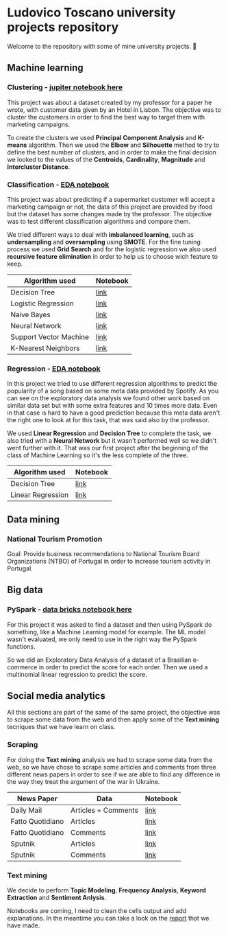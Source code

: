 # Ludovico Toscano university projects repository
Welcome to the repository with some of mine university projects. 👋

## Machine learning
### Clustering - [jupiter notebook here](https://github.com/ludotosk/university-projects/blob/main/machine-learning/project3/Project%203%20.ipynb)

This project was about a dataset created by my professor for a paper he wrote, with customer data given by an Hotel in Lisbon. The objective was to cluster the customers in order to find the best way to target them with marketing campaigns.

To create the clusters we used **Principal Component Analysis** and **K-means** algorithm. Then we used the **Elbow** and **Silhouette** method to try to define the best number of clusters, and in order to make the final decision we looked to the values of the **Centroids**, **Cardinality**, **Magnitude** and **Intercluster Distance**.

### Classification - [EDA notebook](https://github.com/ludotosk/university-projects/blob/main/machine-learning/project2/Project2-README.ipynb)

This project was about predicting if a supermarket customer will accept a marketing campaign or not, the data of this project are provided by ifood but the dataset has some changes made by the professor. The objective was to test different classification algorithms and compare them. 

We tried different ways to deal with **imbalanced learning**, such as **undersampling** and **oversampling** using **SMOTE**. For the fine tuning process we used **Grid Search** and for the logistic regression we also used **recursive feature elimination** in order to help us to choose wich feature to keep.

| Algorithm used         | Notebook                                                                                                                                 |
|------------------------|-----------------------------------------------------------------------------------------------------------------------------------------------|
| Decision Tree          | [link](https://github.com/ludotosk/university-projects/blob/main/machine-learning/project2/Project2-%20DT.ipynb)                              |
| Logistic Regression    | [link](https://github.com/ludotosk/university-projects/blob/main/machine-learning/project2/Project2-%20Logistic%20Regression.ipynb)           |
| Naive Bayes            | [link](https://github.com/ludotosk/university-projects/blob/main/machine-learning/project2/Project2-%20Na%C3%AFve%20Bayes%20Classifier.ipynb) |
| Neural Network         | [link](https://github.com/ludotosk/university-projects/blob/main/machine-learning/project2/Project2-%20Neural%20Network.ipynb)                |
| Support Vector Machine | [link](https://github.com/ludotosk/university-projects/blob/main/machine-learning/project2/Project2-%20SVM.ipynb)                             |
| K-Nearest Neighbors    | [link](https://github.com/ludotosk/university-projects/blob/main/machine-learning/project2/Project2-%20KNN.ipynb)                             |

### Regression - [EDA notebook](https://github.com/ludotosk/university-projects/blob/main/machine-learning/project1/Data_preparation_and_exploration_group_E.ipynb)

In this project we tried to use different regression algorithms to predict the popularity of a song based on some meta data provided by Spotify. As you can see on the exploratory data analysis we found other work based on similar data set but with some extra features and 10 times more data. Even in that case is hard to have a good prediction because this meta data aren't the right one to look at for this task, that was said also by the professor.

We used **Linear Regression** and **Decision Tree** to complete the task, we also tried with a **Neural Network** but it wasn't performed well so we didn't went further with it. That was our first project after the beginning of the class of Machine Learning so it's the less complete of the three.

| Algorithm used    | Notebook                                                                                                |
|-------------------|--------------------------------------------------------------------------------------------------------------|
| Decision Tree     | [link](https://github.com/ludotosk/university-projects/blob/main/machine-learning/project1/DT_Group_E.ipynb) |
| Linear Regression | [link](https://github.com/ludotosk/university-projects/blob/main/machine-learning/project1/LR_Group_E.ipynb) |

## Data mining
### National Tourism Promotion

Goal: Provide business recommendations to National Tourism Board Organizations (NTBO) of Portugal in order to increase 
tourism activity in Portugal.


## Big data
### PySpark - [data bricks notebook here](https://databricks-prod-cloudfront.cloud.databricks.com/public/4027ec902e239c93eaaa8714f173bcfc/8951170136253674/4022108160822800/7461935275397430/latest.html)

For this project it was asked to find a dataset and then using PySpark do something, like a Machine Learning model for example. The ML model wasn't evaluated, we only need to use in the right way the PySpark functions.

So we did an Exploratory Data Analysis of a dataset of a Brasilian e-commerce in order to predict the score for each order. Then we used a multinomial linear regression to predict the score.

## Social media analytics

All this sections are part of the same of the same project, the objective was to scrape some data from the web and then apply some of the **Text mining** tecniques that we have learn on class.

### Scraping

For doing the **Text mining** analysis we had to scrape some data from the web, so we have chose to scrape some articles and comments from three different news papers in order to see if we are able to find any difference in the way they treat the argument of the war in Ukraine.

| News Paper       | Data                | Notebook                                                                                                                       |
|------------------|---------------------|--------------------------------------------------------------------------------------------------------------------------------|
| Daily Mail       | Articles + Comments | [link](https://github.com/ludotosk/university-projects/blob/main/social-media-analytics/dailymail/daily_mail.ipynb)            |
| Fatto Quotidiano | Articles            | [link](https://github.com/ludotosk/university-projects/blob/main/social-media-analytics/fatto-quotidiano/scraper_falso.ipynb)  |
| Fatto Quotidiano | Comments            | [link](https://github.com/ludotosk/university-projects/blob/main/social-media-analytics/fatto-quotidiano/comments_falso.ipynb) |
| Sputnik          | Articles            | [link](https://github.com/ludotosk/university-projects/blob/main/social-media-analytics/sputnik/sputnik.ipynb)                 |
| Sputnik          | Comments            | [link](https://github.com/ludotosk/university-projects/blob/main/social-media-analytics/sputnik/CreateCommentDSsputnik.ipynb)  |

### Text mining

We decide to perform **Topic Modeling**, **Frequency Analysis**, **Keyword Extraction** and **Sentiment Anlysis**.

Notebooks are coming, I need to clean the cells output and add explanations. In the meantime you can take a look on the [report](https://github.com/ludotosk/university-projects/blob/main/social-media-analytics/SMA%20Report.docx.pdf) that we have made.